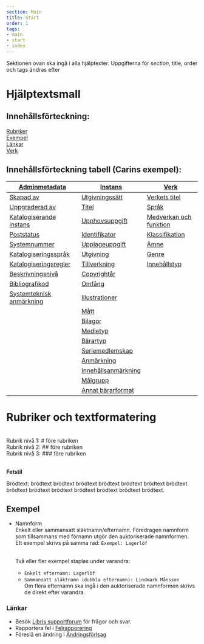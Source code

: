 ```yaml
---
section: Main
title: Start
order: 1
tags:
- main
- start
- index
---
```


Sektionen ovan ska ingå i alla hjälptexter. Uppgifterna för *section*, title, order och tags ändras efter 

# Hjälptextsmall

## Innehållsförteckning:

[Rubriker](#rubriker)  
[Exempel](##exempel)   
[Länkar](#länkar)  
[Verk](#verk) 

## Innehållsförteckning tabell (Carins exempel):

| [Adminmetadata](#adminmetadata) | [Instans](#instans) | [Verk](#verk) | 
| ------ | ----------- |  ----------- |
| [Skapad av](#skapad-av) | [Utgivningssätt](#utgivningssätt) | [Verkets titel](#verkets-titel) |
| [Uppgraderad av](#uppgraderad-av) | [Titel](#titel) | [Språk](#språk) |
| [Katalogiserande instans](#katalogiserande-instans) | [Upphovsuppgift](#upphovsuppgift) | [Medverkan och funktion](#medverkan-och-funktion) |
| [Poststatus](#poststatus) | [Identifikator](#identifikator) | [Klassifikation](#klassifikation) |
| [Systemnummer](#systemnummer) | [Upplageuppgift](#upplageuppgift) | [Ämne](#amne) |
| [Katalogiseringsspråk](#katalogiseringsspråk) | [Utgivning](#utgivning) | [Genre](#genre) |
| [Katalogiseringsregler](#katalogiseringsregler) | [Tillverkning](#tillverkning) | [Innehållstyp](#innehållstyp) |
| [Beskrivningsnivå](#beskrivningsnivå) | [Copyrightår](#copyrightår) | |
| [Bibliografikod](#bibliografikod) | [Omfång](#omfång) | |
| [Systemteknisk anmärkning](#systemteknisk-anmärkning) | [Illustrationer](#illustrationer) | |
| | [Mått](#mått) | |
| | [Bilagor](#bilagor) | |
| | [Medietyp](#medietyp) | |
| | [Bärartyp](#bärartyp) | |
|  | [Seriemedlemskap](#seriemedlemskap) | |
| | [Anmärkning](#anmärkning) | |
|  | [Innehållsanmärkning](#innehållsanmärkning) | |
| | [Målgrupp](#målgrupp) | |
| | [Annat bärarformat](#annat-bärarformat) | | 

# Rubriker och textformatering

<br/>Rubrik nivå 1: # före rubriken
<br/>Rubrik nivå 2: ## före rubriken
<br/>Rubrik nivå 3: ### före rubriken

<br/>**Fetstil**

Brödtext: brödtext brödtext brödtext brödtext brödtext brödtext brödtext brödtext brödtext brödtext brödtext brödtext brödtext brödtext.

## Exempel

* Namnform
  <br/>Enkelt eller sammansatt släktnamn/efternamn. Föredragen namnform som tillsammans med förnamn utgör den auktoriserade namnformen.
  <br/>Ett exempel skrivs på samma rad: ```Exempel: Lagerlöf```
  
    <br/>Två eller fler exempel staplas under varandra:
  * ```Enkelt efternamn: Lagerlöf```
  * ```Sammansatt släktnamn (dubbla efternamn): Lindmark Månsson```
  <br/>Om flera efternamn ska ingå i den auktoriserade namnformen skrivs de direkt efter varandra.

### Länkar

* Besök [Libris supportforum](https://kundo.se/org/librisxl/) för frågor och svar. 
* Rapportera fel i [Felrapporering](https://goo.gl/forms/3mL7jTlEpbU3BQM13) 
* Föreslå en ändring i [Ändringsförlsag](https://goo.gl/forms/dPxkhMqE10RvKQFE2) 

